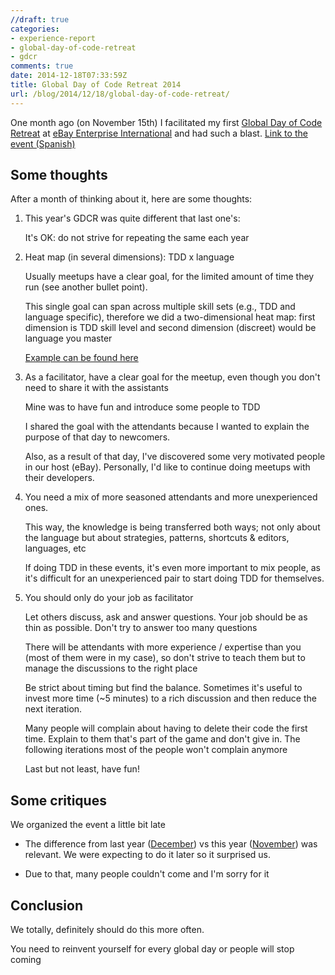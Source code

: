 ```yaml
---
//draft: true
categories:
- experience-report
- global-day-of-code-retreat
- gdcr
comments: true
date: 2014-12-18T07:33:59Z
title: Global Day of Code Retreat 2014
url: /blog/2014/12/18/global-day-of-code-retreat/
---
```


One month ago (on November 15th) I facilitated my first [Global Day of Code Retreat](http://globalday.coderetreat.org/) at [eBay Enterprise International](http://www.ebayenterprise.com/contact/locations.php) and had such a blast. [Link to the event (Spanish)](http://www.meetup.com/Agile-Barcelona-Meetup/events/218211672/)

Some thoughts
------------

After a month of thinking about it, here are some thoughts:

1. This year's GDCR was quite different that last one's:

   It's OK: do not strive for repeating the same each year

1. Heat map (in several dimensions): TDD x language


   Usually meetups have a clear goal, for the limited amount of time they run (see another bullet point).
   
   This single goal can span across multiple skill sets (e.g., TDD and language specific), therefore we did a two-dimensional heat map: first dimension is TDD skill level and second dimension (discreet) would be language you master
   
   [Example can be found here](https://docs.google.com/spreadsheets/d/1LRmjLbvFEtqDskDwb3gVBKDfXckqDylAMJA7HB6ZLC8/edit)


1. As a facilitator, have a clear goal for the meetup, even though you don't need to share it with the assistants

   Mine was to have fun and introduce some people to TDD
   
   I shared the goal with the attendants because I wanted to explain the purpose of that day to newcomers.
   
   Also, as a result of that day, I've discovered some very motivated people in our host (eBay). Personally, I'd like to continue doing meetups with their developers.


1. You need a mix of more seasoned attendants and more unexperienced ones.
 
   This way, the knowledge is being transferred both ways; not only about the language but about strategies, patterns, shortcuts & editors, languages, etc
  
   If doing TDD in these events, it's even more important to mix people, as it's difficult for an unexperienced pair to start doing TDD for themselves.

1. You should only do your job as facilitator

   Let others discuss, ask and answer questions. Your job should be as thin as possible. Don't try to answer too many questions

   There will be attendants with more experience / expertise than you (most of them were in my case), so don't strive to teach them but to manage the discussions to the right place

   Be strict about timing but find the balance. Sometimes it's useful to invest more time (~5 minutes) to a rich discussion and then reduce the next iteration.

   Many people will complain about having to delete their code the first time. Explain to them that's part of the game and don't give in. The following iterations most of the people won't complain anymore

   Last but not least, have fun!



Some critiques
----------

We organized the event a little bit late

  * The difference from last year ([December](http://www.meetup.com/Agile-Barcelona-Meetup/events/153967432/)) vs this year ([November](http://www.meetup.com/Agile-Barcelona-Meetup/events/218211672/)) was relevant. We were expecting to do it later so it surprised us.

  * Due to that, many people couldn't come and I'm sorry for it


Conclusion
-------

We totally, definitely should do this more often.

You need to reinvent yourself for every global day or people will stop coming


